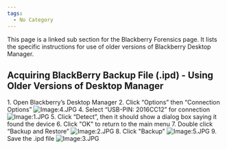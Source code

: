 ```yaml
---
tags:
  - No Category
---
```

This page is a linked sub section for the Blackberry Forensics page. It
lists the specific instructions for use of older versions of Blackberry
Desktop Manager.




## Acquiring BlackBerry Backup File (.ipd) - Using Older Versions of Desktop Manager

1\. Open Blackberry’s Desktop Manager
2. Click “Options” then “Connection Options”
![Image:4.JPG](4.JPG "Image:4.JPG")
4. Select “USB-PIN: 2016CC12” for connection
![Image:1.JPG](1.JPG "Image:1.JPG")
5. Click “Detect”, then it should show a dialog box saying it found the
device
6. Click "OK" to return to the main menu
7. Double click “Backup and Restore”
![Image:2.JPG](2.JPG "Image:2.JPG")
8. Click "Backup"
![Image:5.JPG](5.JPG "Image:5.JPG")
9. Save the .ipd file
![Image:3.JPG](3.JPG "Image:3.JPG")
